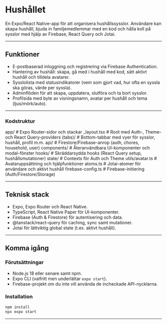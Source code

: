 # Hushållet

En Expo/React Native-app för att organisera hushållssysslor. Användare kan skapa hushåll, bjuda in familjemedlemmar med en kod och hålla koll på sysslor med hjälp av Firebase, React Query och Jotai.

---

## Funktioner

- E-postbaserad inloggning och registrering via Firebase Authentication.
- Hantering av hushåll: skapa, gå med i hushåll med kod, sätt aktivt hushåll och tilldela avatarer.
- Sysslolista med statusindikatorer (vem som gjort vad, hur ofta en syssla ska göras, värde per syssla).
- Adminflöden för att skapa, uppdatera, slutföra och ta bort sysslor.
- Profilsida med byte av visningsnamn, avatar per hushåll och tema (ljus/mörk/auto).

---

### Kodstruktur

app/ # Expo Router-sidor och stackar
\_layout.tsx # Root med Auth-, Theme- och React Query-providers
(tabs)/ # Bottom-tabbar med vyer för sysslor, hushåll, profil m.m.
api/ # Firestore/Firebase-anrop (auth, chores, household, user)
components/ # Återanvändbara UI-komponenter och modal-fönster
hooks/ # Skräddarsydda hooks (React Query setup, hushållsmutationer)
state/ # Contexts för Auth och Theme
utils/avatar.ts # Avataruppsättning och hjälpfunktioner
atoms.ts # Jotai-atomer för användare och aktivt hushåll
firebase-config.ts # Firebase-initiering (Auth/Firestore/Storage)

---

## Teknisk stack

- Expo, Expo Router och React Native.
- TypeScript, React Native Paper för UI-komponenter.
- Firebase (Auth & Firestore) för autentisering och data.
- @tanstack/react-query för caching, sync samt mutationer.
- Jotai för lättviktig global state (t.ex. aktivt hushåll).

---

## Komma igång

### Förutsättningar

- Node.js 18 eller senare samt npm.
- Expo CLI (valfritt men underlättar `expo start`).
- Firebase-projekt om du inte vill använda de incheckade API-nycklarna.

### Installation

```bash
npm install
npx expo start
```

---
